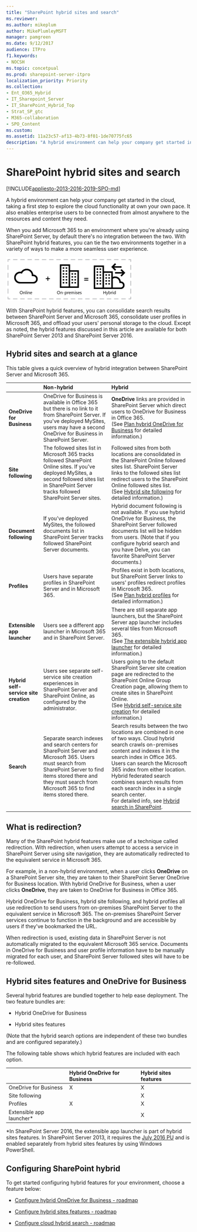 ```yaml
---
title: "SharePoint hybrid sites and search"
ms.reviewer: 
ms.author: mikeplum
author: MikePlumleyMSFT
manager: pamgreen
ms.date: 9/12/2017
audience: ITPro
f1.keywords:
- NOCSH
ms.topic: concetpual
ms.prod: sharepoint-server-itpro
localization_priority: Priority
ms.collection:
- Ent_O365_Hybrid
- IT_Sharepoint_Server
- IT_SharePoint_Hybrid_Top
- Strat_SP_gtc
- M365-collaboration
- SPO_Content
ms.custom: 
ms.assetid: 11a23c57-af13-4b73-8f01-1de70775fc65
description: "A hybrid environment can help your company get started in the cloud, taking a first step to explore the cloud functionality at own your own pace. It also enables enterprise users to be connected from almost anywhere to the resources and content they need."
---
```


# SharePoint hybrid sites and search

[!INCLUDE[appliesto-2013-2016-2019-SPO-md](../includes/appliesto-2013-2016-2019-SPO-md.md)]

A hybrid environment can help your company get started in the cloud, taking a first step to explore the cloud functionality at own your own pace. It also enables enterprise users to be connected from almost anywhere to the resources and content they need.
  
When you add Microsoft 365 to an environment where you're already using SharePoint Server, by default there's no integration between the two. With SharePoint hybrid features, you can tie the two environments together in a variety of ways to make a more seamless user experience.
  
![Hybrid Definition](../media/a65a38ed-d9c6-43a2-99a9-659fb7a9ab14.png)
  
With SharePoint hybrid features, you can consolidate search results between SharePoint Server and Microsoft 365, consolidate user profiles in Microsoft 365, and offload your users' personal storage to the cloud. Except as noted, the hybrid features discussed in this article are available for both SharePoint Server 2013 and SharePoint Server 2016.
  
## Hybrid sites and search at a glance

This table gives a quick overview of hybrid integration between SharePoint Server and Microsoft 365.
  
||**Non-hybrid**|**Hybrid**|
|:-----|:-----|:-----|
|**OneDrive for Business** <br/> |OneDrive for Business is available in Office 365 but there is no link to it from SharePoint Server. If you've deployed MySites, users may have a second OneDrive for Business in SharePoint Server.  <br/> |**OneDrive** links are provided in SharePoint Server which direct users to OneDrive for Business in Office 365.  <br/> (See [Plan hybrid OneDrive for Business](plan-hybrid-onedrive-for-business.md) for detailed information.)  <br/> |
|**Site following** <br/> |The followed sites list in Microsoft 365 tracks followed SharePoint Online sites. If you've deployed MySites, a second followed sites list in SharePoint Server tracks followed SharePoint Server sites.  <br/> |Followed sites from both locations are consolidated in the SharePoint Online followed sites list. SharePoint Server links to the followed sites list redirect users to the SharePoint Online followed sites list.  <br/> (See [Hybrid site following](hybrid-site-following.md) for detailed information.)  <br/> |
|**Document following** <br/> |If you've deployed MySites, the followed documents list in SharePoint Server tracks followed SharePoint Server documents.  <br/> |Hybrid document following is not available. If you use hybrid OneDrive for Business, the SharePoint Server followed documents list will be hidden from users. (Note that if you configure hybrid search and you have Delve, you can favorite SharePoint Server documents.)  <br/> |
|**Profiles** <br/> |Users have separate profiles in SharePoint Server and in Microsoft 365.  <br/> |Profiles exist in both locations, but SharePoint Server links to users' profiles redirect profiles in Microsoft 365.  <br/> (See [Plan hybrid profiles](plan-hybrid-profiles.md) for detailed information.)  <br/> |
|**Extensible app launcher** <br/> |Users see a different app launcher in Microsoft 365 and in SharePoint Server.  <br/> |There are still separate app launchers, but the SharePoint Server app launcher includes several tiles from Microsoft 365.  <br/> (See [The extensible hybrid app launcher](the-extensible-hybrid-app-launcher.md) for detailed information.)  <br/> |
|**Hybrid self-service site creation** <br/> |Users see separate self-service site creation experiences in SharePoint Server and SharePoint Online, as configured by the administrator.  <br/> |Users going to the default SharePoint Server site creation page are redirected to the SharePoint Online Group Creation page, allowing them to create sites in SharePoint Online.  <br/> (See [Hybrid self-service site creation](hybrid-self-service-site-creation.md) for detailed information.)  <br/> |
|**Search** <br/> |Separate search indexes and search centers for SharePoint Server and Microsoft 365. Users must search from SharePoint Server to find items stored there and they must search from Microsoft 365 to find items stored there.  <br/> |Search results between the two locations are combined in one of two ways. Cloud hybrid search crawls on-premises content and indexes it in the search index in Office 365. Users can search the Microsoft 365 index from either location. Hybrid federated search combines search results from each search index in a single search center.  <br/> For detailed info, see [Hybrid search in SharePoint](/SharePoint/hybrid/hybrid-search-in-sharepoint).   <br/> |
   
## What is redirection?

Many of the SharePoint hybrid features make use of a technique called redirection. With redirection, when users attempt to access a service in SharePoint Server using site navigation, they are automatically redirected to the equivalent service in Microsoft 365.
  
For example, in a non-hybrid environment, when a user clicks **OneDrive** on a SharePoint Server site, they are taken to their SharePoint Server OneDrive for Business location. With hybrid OneDrive for Business, when a user clicks **OneDrive**, they are taken to OneDrive for Business in Office 365.
  
Hybrid OneDrive for Business, hybrid site following, and hybrid profiles all use redirection to send users from on-premises SharePoint Server to the equivalent service in Microsoft 365. The on-premises SharePoint Server services continue to function in the background and are accessible by users if they've bookmarked the URL.
  
When redirection is used, existing data in SharePoint Server is not automatically migrated to the equivalent Microsoft 365 service. Documents in OneDrive for Business and user profile information have to be manually migrated for each user, and SharePoint Server followed sites will have to be re-followed.
  
## Hybrid sites features and OneDrive for Business
<a name="SitesFeatures"> </a>

Several hybrid features are bundled together to help ease deployment. The two feature bundles are:
  
- Hybrid OneDrive for Business
    
- Hybrid sites features
    
(Note that the hybrid search options are independent of these two bundles and are configured separately.)
  
The following table shows which hybrid features are included with each option.
  
||**Hybrid OneDrive for Business**|**Hybrid sites features**|
|:-----|:-----|:-----|
|OneDrive for Business  <br/> |X  <br/> |X  <br/> |
|Site following  <br/> ||X  <br/> |
|Profiles  <br/> |X  <br/> |X  <br/> |
|Extensible app launcher\*  <br/> ||X  <br/> |
   
*In SharePoint Server 2016, the extensible app launcher is part of hybrid sites features. In SharePoint Server 2013, it requires the [July 2016 PU](https://support.microsoft.com/kb/3115286) and is enabled separately from hybrid sites features by using Windows PowerShell. 
  
## Configuring SharePoint hybrid
<a name="SitesFeatures"> </a>

To get started configuring hybrid features for your environment, choose a feature below:
  
- [Configure hybrid OneDrive for Business - roadmap](configure-hybrid-onedrive-for-businessroadmap.md)
    
- [Configure hybrid sites features - roadmap](configure-hybrid-sites-featuresroadmap.md)
    
- [Configure cloud hybrid search - roadmap](configure-cloud-hybrid-searchroadmap.md)
    

